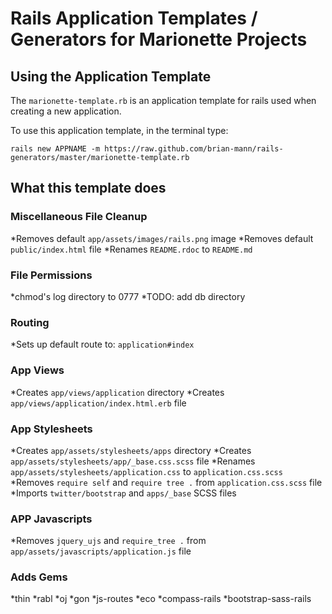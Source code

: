 # Rails Application Templates / Generators for Marionette Projects

## Using the Application Template

The `marionette-template.rb` is an application template for rails used when creating a new application.

To use this application template, in the terminal type:

`rails new APPNAME -m https://raw.github.com/brian-mann/rails-generators/master/marionette-template.rb`

## What this template does

### Miscellaneous File Cleanup
*Removes default `app/assets/images/rails.png` image
*Removes default `public/index.html` file
*Renames `README.rdoc` to `README.md`

### File Permissions
*chmod's log directory to 0777
*TODO: add db directory

### Routing
*Sets up default route to: `application#index`

### App Views
*Creates `app/views/application` directory
*Creates `app/views/application/index.html.erb` file

### App Stylesheets
*Creates `app/assets/stylesheets/apps` directory
*Creates `app/assets/stylesheets/app/_base.css.scss` file
*Renames `app/assets/stylesheets/application.css` to `application.css.scss`
*Removes `require self` and `require tree .` from `application.css.scss` file
*Imports `twitter/bootstrap` and `apps/_base` SCSS files

### APP Javascripts
*Removes `jquery_ujs` and `require_tree .` from `app/assets/javascripts/application.js` file

### Adds Gems
*thin
*rabl
*oj
*gon
*js-routes
*eco
*compass-rails
*bootstrap-sass-rails

